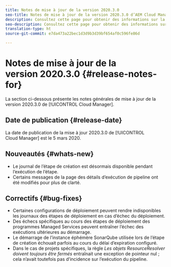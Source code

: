 ```yaml
---
title: Notes de mise à jour de la version 2020.3.0
seo-title: Notes de mise à jour de la version 2020.3.0 d’AEM Cloud Manager
description: Consultez cette page pour obtenir des informations sur la version 2020.3.0 de Cloud Manager
seo-description: Consultez cette page pour obtenir des informations sur la version 2020.3.0 d’AEM Cloud Manager
translation-type: ht
source-git-commit: e7da473a22bec1d3d9b3d39bf654af0c596fe86d

---
```


# Notes de mise à jour de la version 2020.3.0 {#release-notes-for}

La section ci-dessous présente les notes générales de mise à jour de la version 2020.3.0 de [!UICONTROL Cloud Manager].

## Date de publication {#release-date}

La date de publication de la mise à jour 2020.3.0 de [!UICONTROL Cloud Manager] est le 5 mars 2020.

## Nouveautés {#whats-new}

* Le journal de l’étape de création est désormais disponible pendant l’exécution de l’étape.
* Certains messages de la page des détails d’exécution de pipeline ont été modifiés pour plus de clarté.

## Correctifs {#bug-fixes}

* Certaines configurations de déploiement peuvent rendre indisponibles les journaux des étapes de déploiement en cas d’échec du déploiement.
* Des échecs spécifiques au cours des étapes de déploiement des programmes Managed Services peuvent entraîner l’échec des exécutions ultérieures au démarrage.
* Le démarrage de l’instance éphémère SonarQube utilisée lors de l’étape de création échouait parfois au cours du délai d’expiration configuré.
* Dans le cas de projets spécifiques, la règle *Les objets ResourceResolver doivent toujours être fermés* entraînait une exception de pointeur nul ; cela n’avait toutefois pas d’incidence sur l’exécution du pipeline.